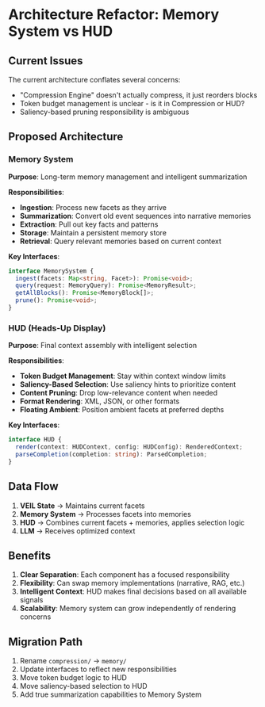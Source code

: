 # Architecture Refactor: Memory System vs HUD

## Current Issues

The current architecture conflates several concerns:
- "Compression Engine" doesn't actually compress, it just reorders blocks
- Token budget management is unclear - is it in Compression or HUD?
- Saliency-based pruning responsibility is ambiguous

## Proposed Architecture

### Memory System
**Purpose**: Long-term memory management and intelligent summarization

**Responsibilities**:
- **Ingestion**: Process new facets as they arrive
- **Summarization**: Convert old event sequences into narrative memories
- **Extraction**: Pull out key facts and patterns
- **Storage**: Maintain a persistent memory store
- **Retrieval**: Query relevant memories based on current context

**Key Interfaces**:
```typescript
interface MemorySystem {
  ingest(facets: Map<string, Facet>): Promise<void>;
  query(request: MemoryQuery): Promise<MemoryResult>;
  getAllBlocks(): Promise<MemoryBlock[]>;
  prune(): Promise<void>;
}
```

### HUD (Heads-Up Display)
**Purpose**: Final context assembly with intelligent selection

**Responsibilities**:
- **Token Budget Management**: Stay within context window limits
- **Saliency-Based Selection**: Use saliency hints to prioritize content
- **Content Pruning**: Drop low-relevance content when needed
- **Format Rendering**: XML, JSON, or other formats
- **Floating Ambient**: Position ambient facets at preferred depths

**Key Interfaces**:
```typescript
interface HUD {
  render(context: HUDContext, config: HUDConfig): RenderedContext;
  parseCompletion(completion: string): ParsedCompletion;
}
```

## Data Flow

1. **VEIL State** → Maintains current facets
2. **Memory System** → Processes facets into memories
3. **HUD** → Combines current facets + memories, applies selection logic
4. **LLM** → Receives optimized context

## Benefits

1. **Clear Separation**: Each component has a focused responsibility
2. **Flexibility**: Can swap memory implementations (narrative, RAG, etc.)
3. **Intelligent Context**: HUD makes final decisions based on all available signals
4. **Scalability**: Memory system can grow independently of rendering concerns

## Migration Path

1. Rename `compression/` → `memory/`
2. Update interfaces to reflect new responsibilities
3. Move token budget logic to HUD
4. Move saliency-based selection to HUD
5. Add true summarization capabilities to Memory System

